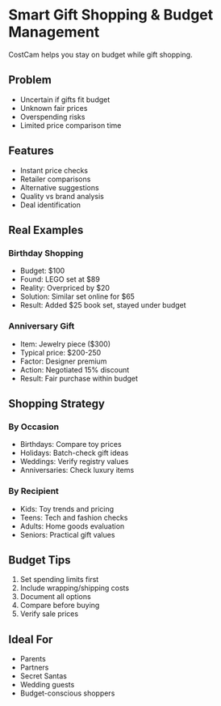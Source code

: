 # Smart Gift Shopping & Budget Management

CostCam helps you stay on budget while gift shopping.

## Problem
- Uncertain if gifts fit budget
- Unknown fair prices
- Overspending risks
- Limited price comparison time

## Features
- Instant price checks
- Retailer comparisons
- Alternative suggestions
- Quality vs brand analysis
- Deal identification

## Real Examples

### Birthday Shopping
- Budget: $100
- Found: LEGO set at $89
- Reality: Overpriced by $20
- Solution: Similar set online for $65
- Result: Added $25 book set, stayed under budget

### Anniversary Gift
- Item: Jewelry piece ($300)
- Typical price: $200-250
- Factor: Designer premium
- Action: Negotiated 15% discount
- Result: Fair purchase within budget

## Shopping Strategy

### By Occasion
- Birthdays: Compare toy prices
- Holidays: Batch-check gift ideas
- Weddings: Verify registry values
- Anniversaries: Check luxury items

### By Recipient
- Kids: Toy trends and pricing
- Teens: Tech and fashion checks
- Adults: Home goods evaluation
- Seniors: Practical gift values

## Budget Tips
1. Set spending limits first
2. Include wrapping/shipping costs
3. Document all options
4. Compare before buying
5. Verify sale prices

## Ideal For
- Parents
- Partners
- Secret Santas
- Wedding guests
- Budget-conscious shoppers